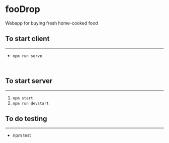 # fooDrop
Webapp for buying fresh home-cooked food

## To start client
------------------
* `npm run serve`

<br>

## To start server
-----------------
1. `npm start`
2. `npm run devstart`

## To do testing
-----------------
* npm test

